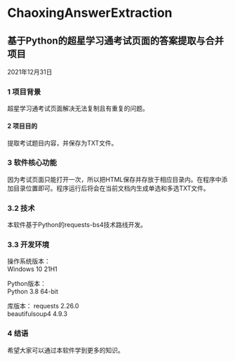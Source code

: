 # ChaoxingAnswerExtraction
## 基于Python的超星学习通考试页面的答案提取与合并项目
2021年12月31日

### 1	项目背景
超星学习通考试页面解决无法复制且有重复的问题。

#### 2	项目目的
提取考试题目内容，并保存为TXT文件。

### 3	软件核心功能
因为考试页面只能打开一次，所以把HTML保存并存放于相应目录内。在程序中添加目录位置即可。程序运行后将会在当前文档内生成单选和多选TXT文件。

### 3.2	技术
本软件基于Python的requests-bs4技术路线开发。

### 3.3	开发环境
操作系统版本：  
Windows 10 21H1  
 
Python版本：  
Python 3.8 64-bit  
  
库版本： 
requests 2.26.0  
beautifulsoup4 4.9.3

### 4	结语
希望大家可以通过本软件学到更多的知识。
